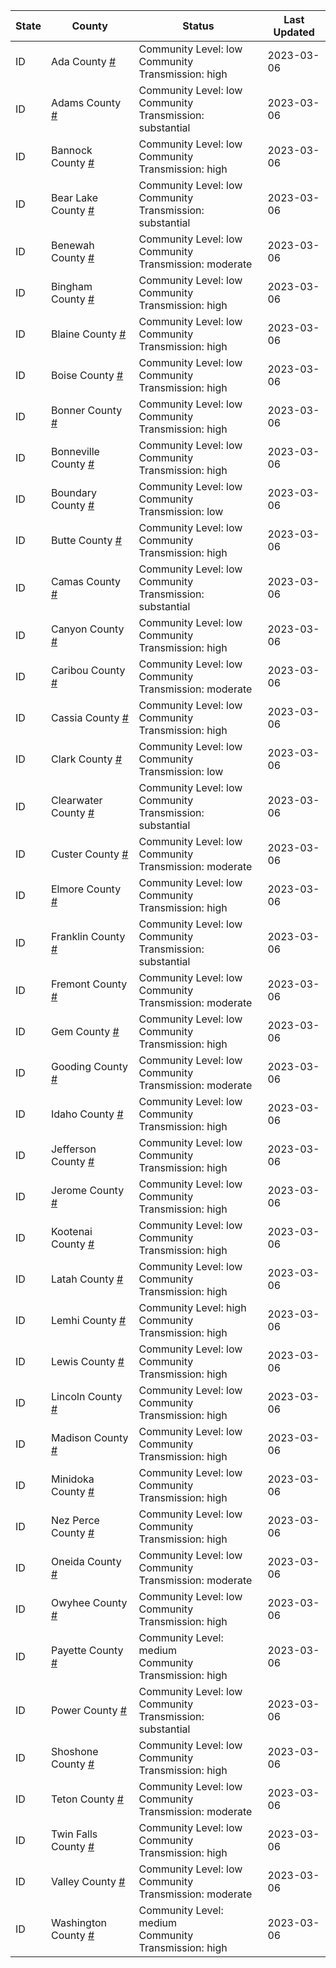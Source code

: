 State | County | Status | Last Updated
--- | --- | --- | --- 
ID | Ada County <a href="#ada_county">#</a> | <a name="ada_county"></a>Community Level: low<br/>Community Transmission: high | 2023-03-06
ID | Adams County <a href="#adams_county">#</a> | <a name="adams_county"></a>Community Level: low<br/>Community Transmission: substantial | 2023-03-06
ID | Bannock County <a href="#bannock_county">#</a> | <a name="bannock_county"></a>Community Level: low<br/>Community Transmission: high | 2023-03-06
ID | Bear Lake County <a href="#bear_lake_county">#</a> | <a name="bear_lake_county"></a>Community Level: low<br/>Community Transmission: substantial | 2023-03-06
ID | Benewah County <a href="#benewah_county">#</a> | <a name="benewah_county"></a>Community Level: low<br/>Community Transmission: moderate | 2023-03-06
ID | Bingham County <a href="#bingham_county">#</a> | <a name="bingham_county"></a>Community Level: low<br/>Community Transmission: high | 2023-03-06
ID | Blaine County <a href="#blaine_county">#</a> | <a name="blaine_county"></a>Community Level: low<br/>Community Transmission: high | 2023-03-06
ID | Boise County <a href="#boise_county">#</a> | <a name="boise_county"></a>Community Level: low<br/>Community Transmission: high | 2023-03-06
ID | Bonner County <a href="#bonner_county">#</a> | <a name="bonner_county"></a>Community Level: low<br/>Community Transmission: high | 2023-03-06
ID | Bonneville County <a href="#bonneville_county">#</a> | <a name="bonneville_county"></a>Community Level: low<br/>Community Transmission: high | 2023-03-06
ID | Boundary County <a href="#boundary_county">#</a> | <a name="boundary_county"></a>Community Level: low<br/>Community Transmission: low | 2023-03-06
ID | Butte County <a href="#butte_county">#</a> | <a name="butte_county"></a>Community Level: low<br/>Community Transmission: high | 2023-03-06
ID | Camas County <a href="#camas_county">#</a> | <a name="camas_county"></a>Community Level: low<br/>Community Transmission: substantial | 2023-03-06
ID | Canyon County <a href="#canyon_county">#</a> | <a name="canyon_county"></a>Community Level: low<br/>Community Transmission: high | 2023-03-06
ID | Caribou County <a href="#caribou_county">#</a> | <a name="caribou_county"></a>Community Level: low<br/>Community Transmission: moderate | 2023-03-06
ID | Cassia County <a href="#cassia_county">#</a> | <a name="cassia_county"></a>Community Level: low<br/>Community Transmission: high | 2023-03-06
ID | Clark County <a href="#clark_county">#</a> | <a name="clark_county"></a>Community Level: low<br/>Community Transmission: low | 2023-03-06
ID | Clearwater County <a href="#clearwater_county">#</a> | <a name="clearwater_county"></a>Community Level: low<br/>Community Transmission: substantial | 2023-03-06
ID | Custer County <a href="#custer_county">#</a> | <a name="custer_county"></a>Community Level: low<br/>Community Transmission: moderate | 2023-03-06
ID | Elmore County <a href="#elmore_county">#</a> | <a name="elmore_county"></a>Community Level: low<br/>Community Transmission: high | 2023-03-06
ID | Franklin County <a href="#franklin_county">#</a> | <a name="franklin_county"></a>Community Level: low<br/>Community Transmission: substantial | 2023-03-06
ID | Fremont County <a href="#fremont_county">#</a> | <a name="fremont_county"></a>Community Level: low<br/>Community Transmission: moderate | 2023-03-06
ID | Gem County <a href="#gem_county">#</a> | <a name="gem_county"></a>Community Level: low<br/>Community Transmission: high | 2023-03-06
ID | Gooding County <a href="#gooding_county">#</a> | <a name="gooding_county"></a>Community Level: low<br/>Community Transmission: moderate | 2023-03-06
ID | Idaho County <a href="#idaho_county">#</a> | <a name="idaho_county"></a>Community Level: low<br/>Community Transmission: high | 2023-03-06
ID | Jefferson County <a href="#jefferson_county">#</a> | <a name="jefferson_county"></a>Community Level: low<br/>Community Transmission: high | 2023-03-06
ID | Jerome County <a href="#jerome_county">#</a> | <a name="jerome_county"></a>Community Level: low<br/>Community Transmission: high | 2023-03-06
ID | Kootenai County <a href="#kootenai_county">#</a> | <a name="kootenai_county"></a>Community Level: low<br/>Community Transmission: high | 2023-03-06
ID | Latah County <a href="#latah_county">#</a> | <a name="latah_county"></a>Community Level: low<br/>Community Transmission: high | 2023-03-06
ID | Lemhi County <a href="#lemhi_county">#</a> | <a name="lemhi_county"></a>Community Level: high<br/>Community Transmission: high | 2023-03-06
ID | Lewis County <a href="#lewis_county">#</a> | <a name="lewis_county"></a>Community Level: low<br/>Community Transmission: high | 2023-03-06
ID | Lincoln County <a href="#lincoln_county">#</a> | <a name="lincoln_county"></a>Community Level: low<br/>Community Transmission: high | 2023-03-06
ID | Madison County <a href="#madison_county">#</a> | <a name="madison_county"></a>Community Level: low<br/>Community Transmission: high | 2023-03-06
ID | Minidoka County <a href="#minidoka_county">#</a> | <a name="minidoka_county"></a>Community Level: low<br/>Community Transmission: high | 2023-03-06
ID | Nez Perce County <a href="#nez_perce_county">#</a> | <a name="nez_perce_county"></a>Community Level: low<br/>Community Transmission: high | 2023-03-06
ID | Oneida County <a href="#oneida_county">#</a> | <a name="oneida_county"></a>Community Level: low<br/>Community Transmission: moderate | 2023-03-06
ID | Owyhee County <a href="#owyhee_county">#</a> | <a name="owyhee_county"></a>Community Level: low<br/>Community Transmission: high | 2023-03-06
ID | Payette County <a href="#payette_county">#</a> | <a name="payette_county"></a>Community Level: medium<br/>Community Transmission: high | 2023-03-06
ID | Power County <a href="#power_county">#</a> | <a name="power_county"></a>Community Level: low<br/>Community Transmission: substantial | 2023-03-06
ID | Shoshone County <a href="#shoshone_county">#</a> | <a name="shoshone_county"></a>Community Level: low<br/>Community Transmission: high | 2023-03-06
ID | Teton County <a href="#teton_county">#</a> | <a name="teton_county"></a>Community Level: low<br/>Community Transmission: moderate | 2023-03-06
ID | Twin Falls County <a href="#twin_falls_county">#</a> | <a name="twin_falls_county"></a>Community Level: low<br/>Community Transmission: high | 2023-03-06
ID | Valley County <a href="#valley_county">#</a> | <a name="valley_county"></a>Community Level: low<br/>Community Transmission: moderate | 2023-03-06
ID | Washington County <a href="#washington_county">#</a> | <a name="washington_county"></a>Community Level: medium<br/>Community Transmission: high | 2023-03-06
